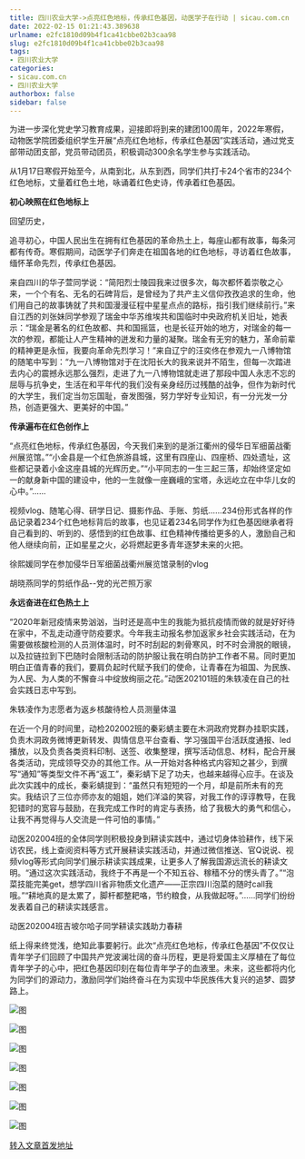 ```yaml
---
title: 四川农业大学->点亮红色地标，传承红色基因，动医学子在行动 | sicau.com.cn
date: 2022-02-15 01:21:43.389638
urlname: e2fc1810d09b4f1ca41cbbe02b3caa98
slug: e2fc1810d09b4f1ca41cbbe02b3caa98
tags: 
- 四川农业大学
categories:
- sicau.com.cn
- 四川农业大学
authorbox: false
sidebar: false
---
```

为进一步深化党史学习教育成果，迎接即将到来的建团100周年，2022年寒假，动物医学院团委组织学生开展“点亮红色地标，传承红色基因”实践活动，通过党支部带动团支部，党员带动团员，积极调动300余名学生参与实践活动。

从1月17日寒假开始至今，从南到北，从东到西，同学们共打卡24个省市的234个红色地标，丈量着红色土地，咏诵着红色史诗，传承着红色基因。

**初心映照在红色地标上**

回望历史，
<!--more-->
追寻初心，中国人民出生在拥有红色基因的革命热土上，每座山都有故事，每条河都有传奇。寒假期间，动医学子们奔走在祖国各地的红色地标，寻访着红色故事，缅怀革命先烈，传承红色基因。

来自四川的华子萱同学说：“简阳烈士陵园我来过很多次，每次都怀着崇敬之心来，一个个有名、无名的石碑背后，是曾经为了共产主义信仰孜孜追求的生命，他们用自己的故事铸就了共和国漫漫征程中星星点点的路标，指引我们继续前行。”来自江西的刘张妹同学参观了瑞金中华苏维埃共和国临时中央政府机关旧址，她表示：“瑞金是著名的红色故都、共和国摇篮，也是长征开始的地方，对瑞金的每一次的参观，都能让人产生精神的迸发和力量的凝聚。瑞金有无穷的魅力，革命前辈的精神更是永恒，我要向革命先烈学习！”来自辽宁的汪奕佟在参观九一八博物馆的随笔中写到：“九一八博物馆对于在沈阳长大的我来说并不陌生，但每一次踏进去内心的震撼永远那么强烈，走进了九一八博物馆就走进了那段中国人永志不忘的屈辱与抗争史，生活在和平年代的我们没有亲身经历过残酷的战争，但作为新时代的大学生，我们定当勿忘国耻，奋发图强，努力学好专业知识，有一分光发一分热，创造更强大、更美好的中国。”

**传承遍布在红色创作上**

“点亮红色地标，传承红色基因，今天我们来到的是浙江衢州的侵华日军细菌战衢州展览馆。”“小金县是一个红色旅游县城，这里有四座山、四座桥、四处遗址，这些都记录着小金这座县城的光辉历史。”“小平同志的一生三起三落，却始终坚定如一的献身新中国的建设中，他的一生就像一座巍峨的宝塔，永远屹立在中华儿女的心中。”……

视频vlog、随笔心得、研学日记、摄影作品、手账、剪纸……234份形式各样的作品记录着234个红色地标背后的故事，也见证着234名同学作为红色基因继承者将自己看到的、听到的、感悟到的红色故事、红色精神传播给更多的人，激励自己和他人继续向前，正如星星之火，必将燃起更多青年逐梦未来的火把。

徐熙媛同学在参加侵华日军细菌战衢州展览馆录制的vlog

胡晓燕同学的剪纸作品--党的光芒照万家

**永远奋进在红色热土上**

“2020年新冠疫情来势汹汹，当时还是高中生的我能为抵抗疫情而做的就是好好待在家中，不乱走动遵守防疫要求。今年我主动报名参加返家乡社会实践活动，在为需要做核酸检测的人员测体温时，时不时刮起的刺骨寒风，时不时会滑脱的眼镜，以及拉链拉到下巴随时会限制活动的防护服让我在明白防护工作者不易。同时更加明白正值青春的我们，要肩负起时代赋予我们的使命，让青春在为祖国、为民族、为人民、为人类的不懈奋斗中绽放绚丽之花。”动医202101班的朱轶凌在自己的社会实践日志中写到。  

朱轶凌作为志愿者为返乡核酸待检人员测量体温

在近一个月的时间里，动检202002班的秦彩蜻主要在木洞政府党群办挂职实践，负责木洞政务微博更新转发、舆情信息平台查看、学习强国平台活跃度通报、led播放，以及负责各类资料印制、送签、收集整理，撰写活动信息、材料，配合开展各类活动，完成领导交办的其他工作。从一开始对各种格式内容知之甚少，到撰写“通知”等类型文件不再“返工”，秦彩蜻下足了功夫，也越来越得心应手。在谈及此次实践中的成长，秦彩蜻提到：“虽然只有短短的一个月，却是前所未有的充实。我结识了三位亦师亦友的姐姐，她们洋溢的笑容，对我工作的谆谆教导，在我犯错时的宽容与鼓励，在我完成工作时的肯定与表扬，给了我极大的勇气和信心，让我不再觉得与人交流是一件可怕的事情。”

动医202004班的全体同学则积极投身到耕读实践中，通过切身体验耕作，线下采访农民，线上查阅资料等方式开展耕读实践活动，并通过微信推送、官Q说说、视频vlog等形式向同学们展示耕读实践成果，让更多人了解我国源远流长的耕读文明。“通过这次实践活动，我终于不再是一个不知五谷、稼穑不分的愣头青了。”“泡菜技能完美get，想学四川省非物质文化遗产——正宗四川泡菜的随时call我哦。”“耕地真的是太累了，脚杆都整耙咯，节约粮食，从我做起呀。”……同学们纷纷发表着自己的耕读实践感言。

动医202004班吉坡尔哈子同学耕读实践助力春耕

纸上得来终觉浅，绝知此事要躬行。此次“点亮红色地标，传承红色基因”不仅仅让青年学子们回顾了中国共产党波澜壮阔的奋斗历程，更是将爱国主义厚植在了每位青年学子的心中，把红色基因印刻在每位青年学子的血液里。未来，这些都将内化为同学们的源动力，激励同学们始终奋斗在为实现中华民族伟大复兴的追梦、圆梦路上。

![图](https://news.sicau.edu.cn/__local/B/57/A2/16F8C0D5A9EF1B5EB1449D0735B_D0E52AB2_4A81B.png)

![图](https://news.sicau.edu.cn/__local/1/AE/19/9F12AC0F4C36A0952BC0CE89573_2230FCD4_F183.jpg)

![图](https://news.sicau.edu.cn/__local/F/04/8A/5E17AEB709EA67699826F2CEC79_BD7DAFAC_150A7.jpg)

![图](https://news.sicau.edu.cn/__local/F/0E/33/65705393BF6934D529B6A7770CF_BC78EB99_21AD5.jpg)

![图](https://news.sicau.edu.cn/__local/2/AC/83/9F7B7907A65F1F9A9D8D2D9D637_90382240_8409D.png)

![图](https://news.sicau.edu.cn/__local/9/E7/1E/D64EA3BC2655688F66C8A0E8A1C_F52728D0_1C4B7.jpg)

![图](https://news.sicau.edu.cn/__local/2/2C/89/3324B1E341D8691DB3626516CB7_C2CC4DDD_B50B.jpg)

[转入文章首发地址](https://news.sicau.edu.cn/info/1078/66660.htm)